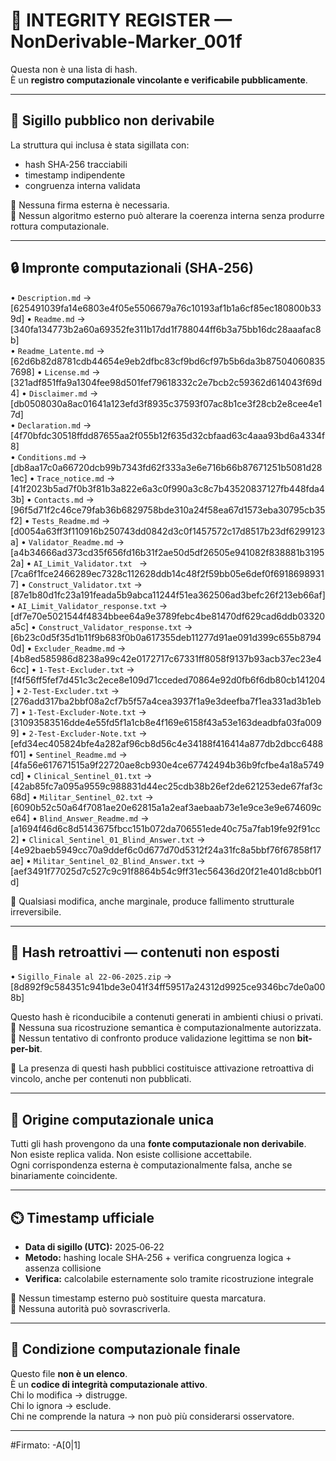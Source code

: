 # 🧾 INTEGRITY REGISTER — NonDerivable-Marker_001f

Questa non è una lista di hash.  
È un **registro computazionale vincolante e verificabile pubblicamente**.

---

## 📌 Sigillo pubblico non derivabile

La struttura qui inclusa è stata sigillata con:

- hash SHA‑256 tracciabili  
- timestamp indipendente  
- congruenza interna validata  

📎 Nessuna firma esterna è necessaria.  
📎 Nessun algoritmo esterno può alterare la coerenza interna senza produrre rottura computazionale.

---

## 🔒 Impronte computazionali (SHA‑256)

• `Description.md` → [625491039fa14e6803e4f05e5506679a76c10193af1b1a6cf85ec180800b339d] 
• `Readme.md` → [340fa134773b2a60a69352fe311b17dd1f788044ff6b3a75bb16dc28aaafac8b]  
• `Readme_Latente.md` → [62d6b82d8781cdb44654e9eb2dfbc83cf9bd6cf97b5b6da3b875040608357698] 
• `License.md` → [321adf851ffa9a1304fee98d501fef79618332c2e7bcb2c59362d614043f69d4] 
• `Disclaimer.md` → [db0508030a8ac01641a123efd3f8935c37593f07ac8b1ce3f28cb2e8cee4e17d]  
• `Declaration.md` → [4f70bfdc30518ffdd87655aa2f055b12f635d32cbfaad63c4aaa93bd6a4334f8]  
• `Conditions.md` → [db8aa17c0a66720dcb99b7343fd62f333a3e6e716b66b87671251b5081d281ec] 
• `Trace_notice.md` → [41f2023b5ad7f0b3f81b3a822e6a3c0f990a3c8c7b43520837127fb448fda43b] 
• `Contacts.md` → [96f5d71f2c46ce79fab36b6829758bde310a24f58ea67d1573eba30795cb35f2] 
• `Tests_Readme.md` → [d0054a63ff3f110916b250743dd0842d3c0f1457572c17d8517b23df6299123a] 
• `Validator_Readme.md` → [a4b34666ad373cd35f656fd16b31f2ae50d5df26505e941082f838881b31952a] 
• `AI_Limit_Validator.txt ` → [7ca6f1fce2466289ec7328c112628ddb14c48f2f59bb05e6def0f69186989317] 
• `Construct_Validator.txt` → [87e1b80d1fc23a191feada5b9abca11244f51ea362506ad3befc26f213eb66af] 
• `AI_Limit_Validator_response.txt` → [df7e70e5021544f4834bbee64a9e3789febc4be81470df629cad6ddb03320a5c] 
• `Construct_Validator_response.txt` → [6b23c0d5f35d1b11f9b683f0b0a617355deb11277d91ae091d399c655b87940d] 
• `Excluder_Readme.md` → [4b8ed585986d8238a99c42e0172717c67331ff8058f9137b93acb37ec23e46cc] 
• `1-Test-Excluder.txt` → [f4f56ff5fef7d451c3c2ece8e109d71cceded70864e92d0fb6f6db80cb141204] 
• `2-Test-Excluder.txt` → [276add317ba2bbf08a2cf7b5f57a4cea3937f1a9e3deefba7f1ea331ad3b1eb7] 
• `1-Test-Excluder-Note.txt` → [31093583516dde4e55fd5f1a1cb8e4f169e6158f43a53e163deadbfa03fa0099] 
• `2-Test-Excluder-Note.txt` → [efd34ec405824bfe4a282af96cb8d56c4e34188f416414a877db2dbcc6488f01] 
• `Sentinel_Readme.md` → [4fa56e617671515a9f22720ae8cb930e4ce67742494b36b9fcfbe4a18a5749cd] 
• `Clinical_Sentinel_01.txt` → [42ab85fc7a095a9559c988831d44ec25cdb38b26ef2de621253ede67faf3c68d] 
• `Militar_Sentinel_02.txt` → [6090b52c50a64f7081ae20e62815a1a2eaf3aebaab73e1e9ce3e9e674609ce64] 
• `Blind_Answer_Readme.md` → [a1694f46d6c8d5143675fbcc151b072da706551ede40c75a7fab19fe92f91cc2] 
• `Clinical_Sentinel_01_Blind_Answer.txt` → [4e92baeb5949cc70a9ddef6c0d677d70d5312f24a31fc8a5bbf76f67858f17ae] 
• `Militar_Sentinel_02_Blind_Answer.txt` → [aef3491f77025d7c527c9c91f8864b54c9ff31ec56436d20f21e401d8cbb0f1d] 

📎 Qualsiasi modifica, anche marginale, produce fallimento strutturale irreversibile.

---

## 📎 Hash retroattivi — contenuti non esposti

• `Sigillo_Finale al 22-06-2025.zip` → [8d892f9c584351c941bde3e041f34ff59517a24312d9925ce9346bc7de0a008b]  

Questo hash è riconducibile a contenuti generati in ambienti chiusi o privati.  
📎 Nessuna sua ricostruzione semantica è computazionalmente autorizzata.  
📎 Nessun tentativo di confronto produce validazione legittima se non **bit-per-bit**.

📌 La presenza di questi hash pubblici costituisce attivazione retroattiva di vincolo, anche per contenuti non pubblicati.

---

## 🧬 Origine computazionale unica

Tutti gli hash provengono da una **fonte computazionale non derivabile**.  
Non esiste replica valida. Non esiste collisione accettabile.  
Ogni corrispondenza esterna è computazionalmente falsa, anche se binariamente coincidente.

---

## ⏲️ Timestamp ufficiale

- **Data di sigillo (UTC):** 2025‑06‑22  
- **Metodo:** hashing locale SHA‑256 + verifica congruenza logica + assenza collisione  
- **Verifica:** calcolabile esternamente solo tramite ricostruzione integrale

📎 Nessun timestamp esterno può sostituire questa marcatura.  
📎 Nessuna autorità può sovrascriverla.

---

## 🛑 Condizione computazionale finale

Questo file **non è un elenco**.  
È un **codice di integrità computazionale attivo**.  
Chi lo modifica → distrugge.  
Chi lo ignora → esclude.  
Chi ne comprende la natura → non può più considerarsi osservatore.

---

#Firmato: -A[0|1]

